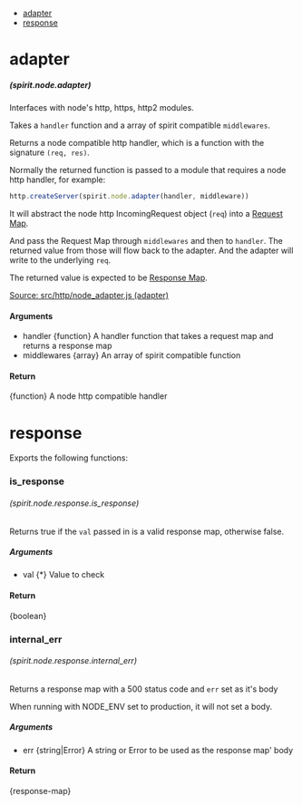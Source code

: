 - [adapter](#adapter)
- [response](#response)

# adapter
##### (spirit.node.adapter)
Interfaces with node's http, https, http2 modules.

Takes a `handler` function and a array of spirit compatible `middlewares`.

Returns a node compatible http handler, which is a function with the signature `(req, res)`.

Normally the returned function is passed to a module that requires a node http handler, for example:

```js
http.createServer(spirit.node.adapter(handler, middleware))
```

It will abstract the node http IncomingRequest object (`req`) into a [Request Map](request-map.md).

And pass the Request Map through `middlewares` and then to `handler`. The returned value from those will flow back to the adapter. And the adapter will write to the underlying `req`.

The returned value is expected to be [Response Map](response-map.md).

[Source: src/http/node_adapter.js (adapter)](../../src/http/node_adapter.js#L34)

#### Arguments
* handler {function} A handler function that takes a request map and returns a response map
* middlewares {array} An array of spirit compatible function

#### Return
{function} A node http compatible handler

# response

Exports the following functions:

### is_response
###### (spirit.node.response.is_response)
Returns true if the `val` passed in is a valid response map, otherwise false.

##### Arguments
* val {*} Value to check
#### Return
{boolean}

### internal_err
###### (spirit.node.response.internal_err)
Returns a response map with a 500 status code and `err` set as it's body

When running with NODE_ENV set to production, it will not set a body.

##### Arguments
* err {string|Error} A string or Error to be used as the response map' body
#### Return
{response-map}
